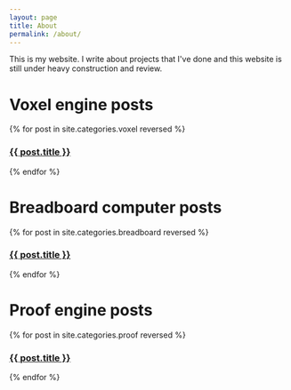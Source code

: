 ```yaml
---
layout: page
title: About
permalink: /about/
---
```



This is my website. I write about projects that I've done and this website is still under heavy construction and review.

<h1>Voxel engine posts</h1>
{% for post in site.categories.voxel reversed %}
<h3><a href="{{ post.url }}">{{ post.title }}</a></h3>
{% endfor %}

<h1>Breadboard computer posts</h1>
{% for post in site.categories.breadboard reversed %}
<h3><a href="{{ post.url }}">{{ post.title }}</a></h3>
{% endfor %}

<h1>Proof engine posts</h1>
{% for post in site.categories.proof reversed %}
<h3><a href="{{ post.url }}">{{ post.title }}</a></h3>
{% endfor %}

